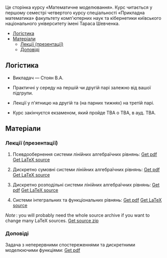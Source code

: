 Це сторінка курсу &laquo;Математичне моделювання&raquo;. Курс читається у першому семестрі четвертого курсу спеціальності &laquo;Прикладна математика&raquo; факультету комп'ютерних наук та кібернетики київського національного університету імені Тараса Шевченка.

<!-- MarkdownTOC -->

- [Логістика](#%D0%9B%D0%BE%D0%B3%D1%96%D1%81%D1%82%D0%B8%D0%BA%D0%B0)
- [Матеріали](#%D0%9C%D0%B0%D1%82%D0%B5%D1%80%D1%96%D0%B0%D0%BB%D0%B8)
    - [Лекції \(презентації\)](#%D0%9B%D0%B5%D0%BA%D1%86%D1%96%D1%97-%D0%BF%D1%80%D0%B5%D0%B7%D0%B5%D0%BD%D1%82%D0%B0%D1%86%D1%96%D1%97)
    - [Доповіді](#%D0%94%D0%BE%D0%BF%D0%BE%D0%B2%D1%96%D0%B4%D1%96)

<!-- /MarkdownTOC -->

<a id="%D0%9B%D0%BE%D0%B3%D1%96%D1%81%D1%82%D0%B8%D0%BA%D0%B0"></a>
## Логістика

- Викладач &mdash; Стоян В.А.

- Практичні у середу на першій чи другій парі залежно від вашої підгрупи.

- Лекції у п'ятницю на другій та (на парних тижнях) на третій парі.

- Курс закінчуєтся екзаменом, який пройде TBA о TBA, в ауд. TBA. 

<a id="%D0%9C%D0%B0%D1%82%D0%B5%D1%80%D1%96%D0%B0%D0%BB%D0%B8"></a>
## Матеріали

<!-- Посібник: [pdf](Посібник-17.pdf) -->

<a id="%D0%9B%D0%B5%D0%BA%D1%86%D1%96%D1%97-%D0%BF%D1%80%D0%B5%D0%B7%D0%B5%D0%BD%D1%82%D0%B0%D1%86%D1%96%D1%97"></a>
### Лекції (презентації)

1. Псевдообернення системи лінійних алгебраїчних рівнянь: <a class="badge badge-success" href="lectures/Стоян,%20перша%20лекція.pdf">Get pdf</a> <a class="badge badge-info" href="lectures/01.tex">Get LaTeX source</a>

2. Дискретно сумовні системи лінійних алгебраїчних рівнянь: <a class="badge badge-success" href="lectures/Стоян,%20друга%20лекція.pdf">Get pdf</a> <a class="badge badge-info" href="lectures/02.tex">Get LaTeX source</a>

3. Дискретно розподільні системи лінійних алгебраїчних рівнянь: <a class="badge badge-success" href="lectures/Стоян,%20третя%20лекція.pdf">Get pdf</a> <a class="badge badge-info" href="lectures/03.tex">Get LaTeX source</a>

4. Системи інтегральних та функціональних рівнянь: <a class="badge badge-success" href="lectures/Стоян,%20четверта%20лекція.pdf">Get pdf</a> <a class="badge badge-info" href="lectures/04.tex">Get LaTeX source</a>

_Note_&thinsp;: you will probably need the whole source archive if you want to change many LaTeX sources. <a class="badge badge-info" href="lectures/all.zip">Get source zip</a>

<a id="%D0%94%D0%BE%D0%BF%D0%BE%D0%B2%D1%96%D0%B4%D1%96"></a>
### Доповіді

Задача з неперервними спостереженнями та дискретними моделюючими функціями: <a class="badge badge-success" href="Стоян,%20презентація.pdf">Get pdf</a>
